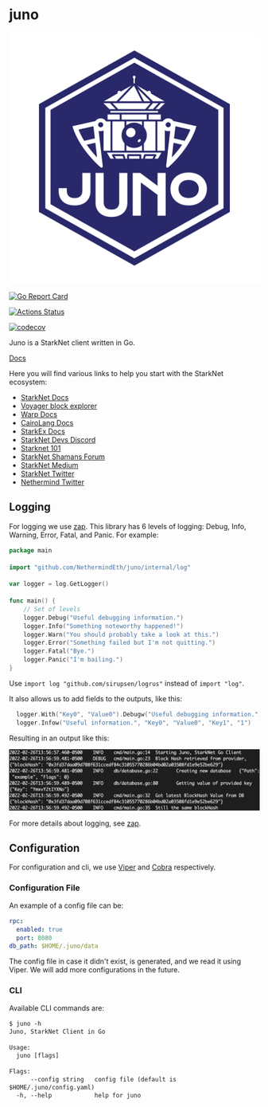 # juno

![Juno Logo](./.github/juno.jpg?raw=true)

[![Go Report Card](https://goreportcard.com/badge/github.com/NethermindEth/juno)](https://goreportcard.com/report/github.com/NethermindEth/juno)

[![Actions Status](https://github.com/NethermindEth/juno/actions/workflows/juno-build.yml/badge.svg)](https://github.com/NethermindEth/juno/actions)

[![codecov](https://codecov.io/gh/NethermindEth/juno/branch/main/graph/badge.svg)](https://codecov.io/gh/NethermindEth/juno)

Juno is a StarkNet client written in Go.

[Docs](https://nethermindeth.github.io/juno/)

Here you will find various links to help you start with the StarkNet ecosystem:

- [StarkNet Docs](https://starknet.io/)
- [Voyager block explorer](https://voyager.online)
- [Warp Docs](https://github.com/NethermindEth/warp)
- [CairoLang Docs](https://www.cairo-lang.org/)
- [StarkEx Docs](https://docs.starkware.co/starkex-v4)
- [StarkNet Devs Discord](https://discord.com/invite/uJ9HZTUk2Y)
- [Starknet 101](https://github.com/l-henri/starknet-cairo-101)
- [StarkNet Shamans Forum](https://community.starknet.io/)
- [StarkNet Medium](https://medium.com/starkware/starknet/home)
- [StarkNet Twitter](https://twitter.com/Starknet_Intern)
- [Nethermind Twitter](https://twitter.com/NethermindEth)

## Logging

For logging we use [zap](https://github.com/uber-go/zap). This library has 6 levels of logging: Debug, Info, Warning,
Error, Fatal, and Panic. For example:

```go
package main

import "github.com/NethermindEth/juno/internal/log"

var logger = log.GetLogger()

func main() {
	// Set of levels
	logger.Debug("Useful debugging information.")
	logger.Info("Something noteworthy happened!")
	logger.Warn("You should probably take a look at this.")
	logger.Error("Something failed but I'm not quitting.")
	logger.Fatal("Bye.")
	logger.Panic("I'm bailing.")
}
```

Use `import log "github.com/sirupsen/logrus"` instead of `import "log"`.

It also allows us to add fields to the outputs, like this:

```go
  logger.With("Key0", "Value0").Debugw("Useful debugging information.")
  logger.Infow("Useful information.", "Key0", "Value0", "Key1", "1")
```

Resulting in an output like this:

![Zap](./docs/static/img/log.png)

For more details about logging, see [zap](https://github.com/uber-go/zap).

## Configuration

For configuration and cli, we use [Viper](https://github.com/spf13/viper) and [Cobra](https://github.com/spf13/cobra)
respectively.

### Configuration File

An example of a config file can be:

```yaml
rpc:
  enabled: true
  port: 8080
db_path: $HOME/.juno/data
```

The config file in case it didn't exist, is generated, and we read it using Viper. We will add more configurations in
the future.

### CLI

Available CLI commands are:

```
$ juno -h
Juno, StarkNet Client in Go

Usage:
  juno [flags]

Flags:
      --config string   config file (default is $HOME/.juno/config.yaml)
  -h, --help            help for juno

```
